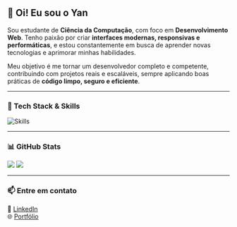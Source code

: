 ## 👋 Oi! Eu sou o Yan

Sou estudante de **Ciência da Computação**, com foco em **Desenvolvimento Web**. Tenho paixão por criar **interfaces modernas, responsivas e performáticas**, e estou constantemente em busca de aprender novas tecnologias e aprimorar minhas habilidades.

Meu objetivo é me tornar um desenvolvedor completo e competente, contribuindo com projetos reais e escaláveis, sempre aplicando boas práticas de **código limpo, seguro e eficiente**.

---

### 🚀 Tech Stack & Skills

![Skills](https://skills-icons.vercel.app/api/icons?i=ts,nextjs,react,vite,tailwind,node,pnpm,fastify,postgresql,prisma,c)

---

### 📊 GitHub Stats

<img src="https://github-readme-stats-salesp07.vercel.app/api/top-langs/?username=Yan-CarlosIF&hide=HTML&langs_count=8&layout=compact&theme=react&border_radius=10&size_weight=0.5&count_weight=0.5&exclude_repo=github-readme-stats" />

<img src="https://github-readme-stats.vercel.app/api?username=yan-carlosif&show_icons=true&theme=tokyonight&border_radius=10" />
  
---

### 📫 Entre em contato

💼 [LinkedIn](https://www.linkedin.com/in/yancarlosribeiro/)  
🌐 [Portfólio](http://portfolio-yan-seven.vercel.app/)
